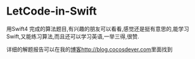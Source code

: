 # LetCode-in-Swift

用Swift4 完成的算法题目,有兴趣的朋友可以看看,感觉还是挺有意思的,能学习Swift,又能练习算法,而且还可以学习英语,一举三得,很赞.

详细的解题报告可以在我的[博客http://blog.cocosdever.com](http://blog.cocosdever.com?ch=github)里面找到